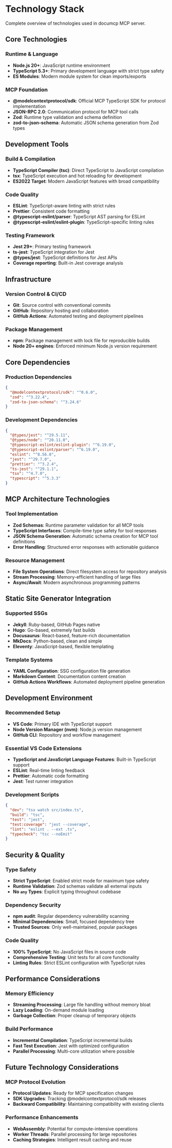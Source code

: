 # Technology Stack

Complete overview of technologies used in documcp MCP server.

## Core Technologies

### Runtime & Language
- **Node.js 20+**: JavaScript runtime environment
- **TypeScript 5.3+**: Primary development language with strict type safety
- **ES Modules**: Modern module system for clean imports/exports

### MCP Foundation
- **@modelcontextprotocol/sdk**: Official MCP TypeScript SDK for protocol implementation
- **JSON-RPC 2.0**: Communication protocol for MCP tool calls
- **Zod**: Runtime type validation and schema definition
- **zod-to-json-schema**: Automatic JSON schema generation from Zod types

## Development Tools

### Build & Compilation
- **TypeScript Compiler (tsc)**: Direct TypeScript to JavaScript compilation
- **tsx**: TypeScript execution and hot reloading for development
- **ES2022 Target**: Modern JavaScript features with broad compatibility

### Code Quality
- **ESLint**: TypeScript-aware linting with strict rules
- **Prettier**: Consistent code formatting
- **@typescript-eslint/parser**: TypeScript AST parsing for ESLint
- **@typescript-eslint/eslint-plugin**: TypeScript-specific linting rules

### Testing Framework
- **Jest 29+**: Primary testing framework
- **ts-jest**: TypeScript integration for Jest
- **@types/jest**: TypeScript definitions for Jest APIs
- **Coverage reporting**: Built-in Jest coverage analysis

## Infrastructure

### Version Control & CI/CD
- **Git**: Source control with conventional commits
- **GitHub**: Repository hosting and collaboration
- **GitHub Actions**: Automated testing and deployment pipelines

### Package Management
- **npm**: Package management with lock file for reproducible builds
- **Node 20+ engines**: Enforced minimum Node.js version requirement

## Core Dependencies

### Production Dependencies
```json
{
  "@modelcontextprotocol/sdk": "^0.6.0",
  "zod": "^3.22.4", 
  "zod-to-json-schema": "^3.24.6"
}
```

### Development Dependencies
```json
{
  "@types/jest": "^29.5.11",
  "@types/node": "^20.11.0",
  "@typescript-eslint/eslint-plugin": "^6.19.0",
  "@typescript-eslint/parser": "^6.19.0",
  "eslint": "^8.56.0",
  "jest": "^29.7.0",
  "prettier": "^3.2.4",
  "ts-jest": "^29.1.1",
  "tsx": "^4.7.0",
  "typescript": "^5.3.3"
}
```

## MCP Architecture Technologies

### Tool Implementation
- **Zod Schemas**: Runtime parameter validation for all MCP tools
- **TypeScript Interfaces**: Compile-time type safety for tool responses
- **JSON Schema Generation**: Automatic schema creation for MCP tool definitions
- **Error Handling**: Structured error responses with actionable guidance

### Resource Management
- **File System Operations**: Direct filesystem access for repository analysis
- **Stream Processing**: Memory-efficient handling of large files
- **Async/Await**: Modern asynchronous programming patterns

## Static Site Generator Integration

### Supported SSGs
- **Jekyll**: Ruby-based, GitHub Pages native
- **Hugo**: Go-based, extremely fast builds
- **Docusaurus**: React-based, feature-rich documentation
- **MkDocs**: Python-based, clean and simple
- **Eleventy**: JavaScript-based, flexible templating

### Template Systems
- **YAML Configuration**: SSG configuration file generation
- **Markdown Content**: Documentation content creation
- **GitHub Actions Workflows**: Automated deployment pipeline generation

## Development Environment

### Recommended Setup
- **VS Code**: Primary IDE with TypeScript support
- **Node Version Manager (nvm)**: Node.js version management
- **GitHub CLI**: Repository and workflow management

### Essential VS Code Extensions
- **TypeScript and JavaScript Language Features**: Built-in TypeScript support
- **ESLint**: Real-time linting feedback
- **Prettier**: Automatic code formatting
- **Jest**: Test runner integration

### Development Scripts
```json
{
  "dev": "tsx watch src/index.ts",
  "build": "tsc",
  "test": "jest",
  "test:coverage": "jest --coverage",
  "lint": "eslint . --ext .ts",
  "typecheck": "tsc --noEmit"
}
```

## Security & Quality

### Type Safety
- **Strict TypeScript**: Enabled strict mode for maximum type safety
- **Runtime Validation**: Zod schemas validate all external inputs
- **No `any` Types**: Explicit typing throughout codebase

### Dependency Security
- **npm audit**: Regular dependency vulnerability scanning
- **Minimal Dependencies**: Small, focused dependency tree
- **Trusted Sources**: Only well-maintained, popular packages

### Code Quality
- **100% TypeScript**: No JavaScript files in source code
- **Comprehensive Testing**: Unit tests for all core functionality
- **Linting Rules**: Strict ESLint configuration with TypeScript rules

## Performance Considerations

### Memory Efficiency
- **Streaming Processing**: Large file handling without memory bloat
- **Lazy Loading**: On-demand module loading
- **Garbage Collection**: Proper cleanup of temporary objects

### Build Performance
- **Incremental Compilation**: TypeScript incremental builds
- **Fast Test Execution**: Jest with optimized configuration
- **Parallel Processing**: Multi-core utilization where possible

## Future Technology Considerations

### MCP Protocol Evolution
- **Protocol Updates**: Ready for MCP specification changes
- **SDK Upgrades**: Tracking @modelcontextprotocol/sdk releases
- **Backward Compatibility**: Maintaining compatibility with existing clients

### Performance Enhancements
- **WebAssembly**: Potential for compute-intensive operations
- **Worker Threads**: Parallel processing for large repositories
- **Caching Strategies**: Intelligent result caching and reuse
